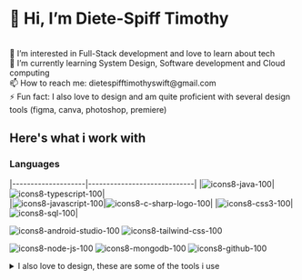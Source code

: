 <h1>👋 Hi, I’m Diete-Spiff Timothy</h1> <br>
👀 I’m interested in Full-Stack development and love to learn about tech <br>
🌱 I’m currently learning System Design, Software development and Cloud computing<br>
📫 How to reach me: dietespifftimothyswift@gmail.com<br>
⚡ Fun fact: I also love to design and am quite proficient with several design tools (figma, canva, photoshop, premiere)<br>


<h2>Here's what i work with</h2>

<h3>Languages</h3>

|--------------------|-----------------------------|
|![icons8-java-100](https://github.com/Axn-Switch/Axn-Switch/assets/84931250/f6ec4623-00f8-4259-b97b-e2742772a154)|![icons8-typescript-100](https://github.com/Axn-Switch/Axn-Switch/assets/84931250/1f70c3b5-db66-4775-a52f-76768441bbcf)|             
|![icons8-javascript-100](https://github.com/Axn-Switch/Axn-Switch/assets/84931250/7e7fc9ff-4531-47d1-9d37-846570d56902)|![icons8-c-sharp-logo-100](https://github.com/Axn-Switch/Axn-Switch/assets/84931250/4535c9f3-6fe4-4c55-8019-a5079cc84e8d)|
|![icons8-css3-100](https://github.com/Axn-Switch/Axn-Switch/assets/84931250/d2b49dcd-80da-4aaa-b607-a139da7196f8)|![icons8-sql-100](https://github.com/Axn-Switch/Axn-Switch/assets/84931250/6e32ad78-be55-4ccd-ba22-7b548b38f4ba)|

![icons8-android-studio-100](https://github.com/Axn-Switch/Axn-Switch/assets/84931250/34ae434f-7b22-42f8-80db-0e503e9df9e4)
![icons8-tailwind-css-100](https://github.com/Axn-Switch/Axn-Switch/assets/84931250/673dac72-1895-427f-b262-7b93ce0ee241)

![icons8-node-js-100](https://github.com/Axn-Switch/Axn-Switch/assets/84931250/ff0b9512-20a5-4ac8-9fc9-fc73a2dfe43a)
![icons8-mongodb-100](https://github.com/Axn-Switch/Axn-Switch/assets/84931250/05a75b54-3a9b-4bb9-90dd-e884adad754d)
![icons8-github-100](https://github.com/Axn-Switch/Axn-Switch/assets/84931250/9a86b59a-0666-4ca5-bd4d-41ae85f41c90)



<details>

<summary>I also love to design, these are some of the tools i use</summary>
  
  <img src='https://github.com/Axn-Switch/Axn-Switch/assets/84931250/30617a9a-9695-474c-8861-89048682e2a2' width='40px'/>
  <img src='https://github.com/Axn-Switch/Axn-Switch/assets/84931250/e2c72b14-c194-417d-bd32-867f2e304fbf' width='40px'/>
  <img src='https://github.com/Axn-Switch/Axn-Switch/assets/84931250/e05f82c4-908a-4ce4-bf65-e488713d4214' width='40px'/>
  <img src='https://github.com/Axn-Switch/Axn-Switch/assets/84931250/be8607c2-b342-4f08-98ec-3bf2e4f99890' width='40px'/>



</details>

<!-- ![Timothy's stats](https://github-readme-stats.vercel.app/api?username=Axn-Switch&theme=dark&show_icons=true) -->

<!--
**Axn-Switch/Axn-Switch** is a ✨ _special_ ✨ repository because its `README.md` (this file) appears on your GitHub profile.

Here are some ideas to get you started:

- 🔭 I’m currently working on ...
- 🌱 I’m currently learning ...
- 👯 I’m looking to collaborate on ...
- 🤔 I’m looking for help with ...
- 💬 Ask me about ...
- 📫 How to reach me: ...
- 😄 Pronouns: ...
- ⚡ Fun fact: ...
-->
